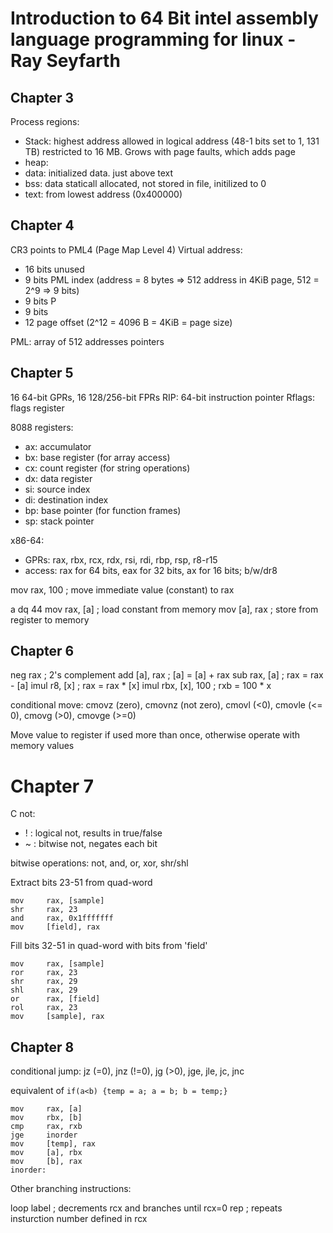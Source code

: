 
# Introduction to 64 Bit intel assembly language programming for linux - Ray Seyfarth


## Chapter 3

Process regions:
* Stack: highest address allowed in logical address (48-1 bits set to 1, 131 TB)
         restricted to 16 MB. Grows with page faults, which adds page
* heap:
* data: initialized data. just above text
* bss: data staticall allocated, not stored in file, initilized to 0
* text: from lowest address (0x400000)


## Chapter 4

CR3 points to PML4 (Page Map Level 4)
Virtual address:
* 16 bits unused
* 9 bits PML index (address = 8 bytes => 512 address in 4KiB page, 512 = 2^9 => 9 bits)
* 9 bits P
* 9 bits
* 12 page offset (2^12 = 4096 B = 4KiB = page size)

PML: array of 512 addresses pointers

## Chapter 5

16 64-bit GPRs, 16 128/256-bit FPRs
RIP: 64-bit instruction pointer
Rflags: flags register

8088 registers:
* ax: accumulator
* bx: base register (for array access)
* cx: count register (for string operations)
* dx: data register
* si: source index
* di: destination index
* bp: base pointer (for function frames)
* sp: stack pointer

x86-64:
* GPRs: rax, rbx, rcx, rdx, rsi, rdi, rbp, rsp, r8-r15
* access: rax for 64 bits, eax for 32 bits, ax for 16 bits; b/w/dr8

mov     rax, 100    ; move immediate value (constant) to rax

a   dq  44
mov rax, [a]    ; load constant from memory
mov [a], rax    ; store from register to memory


## Chapter 6

neg     rax         ; 2's complement
add     [a], rax    ; [a] = [a] + rax
sub     rax, [a]    ; rax = rax - [a] 
imul    r8,  [x]    ; rax = rax * [x]
imul    rbx, [x], 100 ; rxb = 100 * x

conditional move: cmovz (zero), cmovnz (not zero), cmovl (<0), cmovle (<= 0), cmovg (>0), cmovge (>=0)

Move value to register if used more than once, otherwise operate with memory values

# Chapter 7

C not:
* ! : logical not, results in true/false
* ~ : bitwise not, negates each bit

bitwise operations: not, and, or, xor, shr/shl

Extract bits 23-51 from quad-word
```
mov     rax, [sample]
shr     rax, 23 
and     rax, 0x1fffffff
mov     [field], rax
```

Fill bits 32-51 in quad-word with bits from 'field'
```
mov     rax, [sample]
ror     rax, 23
shr     rax, 29
shl     rax, 29
or      rax, [field]
rol     rax, 23
mov     [sample], rax
```

## Chapter 8

conditional jump: jz (=0), jnz (!=0), jg (>0), jge, jle, jc, jnc

equivalent of `if(a<b) {temp = a; a = b; b = temp;}`
```
mov     rax, [a]
mov     rbx, [b]
cmp     rax, rxb
jge     inorder
mov     [temp], rax
mov     [a], rbx
mov     [b], rax
inorder:
```

Other branching instructions:

loop    label   ; decrements rcx and branches until rcx=0
rep             ; repeats insturction number defined in rcx
